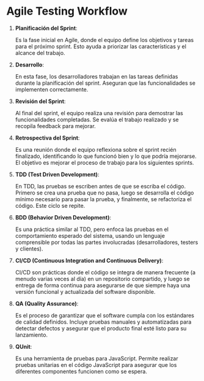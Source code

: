 # Agile Testing Workflow

1. **Planificación del Sprint**:

   Es la fase inicial en Agile, donde el equipo define los objetivos y tareas para el próximo sprint. Esto ayuda a priorizar las características y el alcance del trabajo.

2. **Desarrollo**:

   En esta fase, los desarrolladores trabajan en las tareas definidas durante la planificación del sprint. Aseguran que las funcionalidades se implementen correctamente.

3. **Revisión del Sprint**:

   Al final del sprint, el equipo realiza una revisión para demostrar las funcionalidades completadas. Se evalúa el trabajo realizado y se recopila feedback para mejorar.

4. **Retrospectiva del Sprint**:

   Es una reunión donde el equipo reflexiona sobre el sprint recién finalizado, identificando lo que funcionó bien y lo que podría mejorarse. El objetivo es mejorar el proceso de trabajo para los siguientes sprints.

5. **TDD (Test Driven Development)**:

   En TDD, las pruebas se escriben antes de que se escriba el código. Primero se crea una prueba que no pasa, luego se desarrolla el código mínimo necesario para pasar la prueba, y finalmente, se refactoriza el código. Este ciclo se repite.

6. **BDD (Behavior Driven Development)**:

   Es una práctica similar al TDD, pero enfoca las pruebas en el comportamiento esperado del sistema, usando un lenguaje comprensible por todas las partes involucradas (desarrolladores, testers y clientes).

7. **CI/CD (Continuous Integration and Continuous Delivery)**:

   CI/CD son prácticas donde el código se integra de manera frecuente (a menudo varias veces al día) en un repositorio compartido, y luego se entrega de forma continua para asegurarse de que siempre haya una versión funcional y actualizada del software disponible.

8. **QA (Quality Assurance)**:

   Es el proceso de garantizar que el software cumpla con los estándares de calidad definidos. Incluye pruebas manuales y automatizadas para detectar defectos y asegurar que el producto final esté listo para su lanzamiento.

9. **QUnit**:

   Es una herramienta de pruebas para JavaScript. Permite realizar pruebas unitarias en el código JavaScript para asegurar que los diferentes componentes funcionen como se espera.
